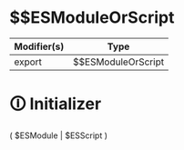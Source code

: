 # $$ESModuleOrScript

| Modifier(s)                            | Type                     |
|----------------------------------------|--------------------------|
| export | $$ESModuleOrScript |

# &#128712; Initializer

(
$ESModule |
$ESScript
)